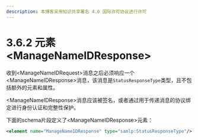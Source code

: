 ```yaml
---
description: 本博客采用知识共享署名 4.0 国际许可协议进行许可
---
```


# 3.6.2 元素\<ManageNameIDResponse\>

收到\<ManageNameIDRequest\>消息之后必须响应一个 \<ManageNameIDResponse\>消息，该消息是```StatusResponseType```类型，且不包括额外的元素和属性。

\<ManageNameIDResponse\>消息应该被签名，或者通过用于传递消息的协议绑定进行身份认证和完整性保护。

下面的schema片段定义了\<ManageNameIDResponse\>元素：

```xml
<element name="ManageNameIDResponse" type="samlp:StatusResponseType"/>
```